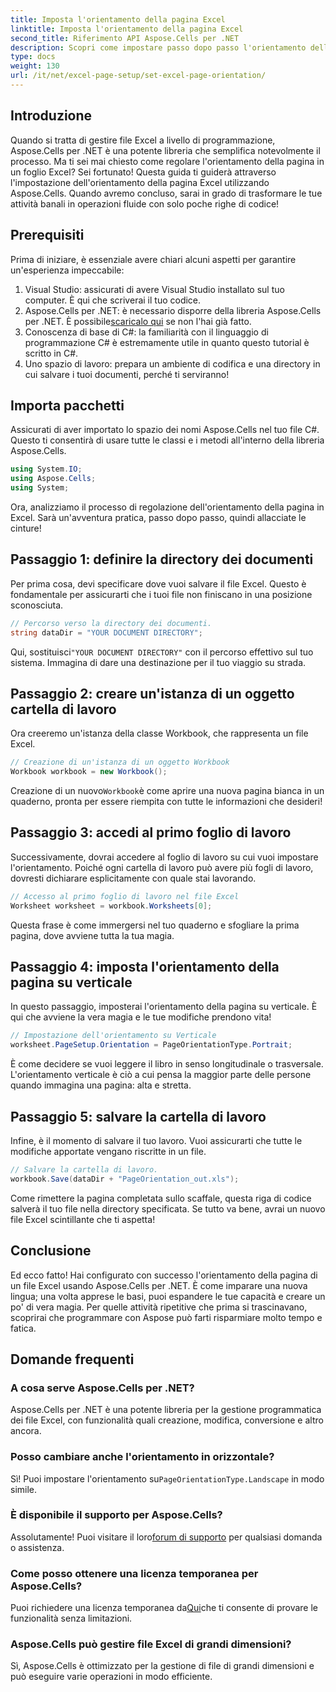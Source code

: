 ```yaml
---
title: Imposta l'orientamento della pagina Excel
linktitle: Imposta l'orientamento della pagina Excel
second_title: Riferimento API Aspose.Cells per .NET
description: Scopri come impostare passo dopo passo l'orientamento della pagina Excel utilizzando Aspose.Cells per .NET. Ottieni risultati ottimizzati.
type: docs
weight: 130
url: /it/net/excel-page-setup/set-excel-page-orientation/
---
```

## Introduzione

Quando si tratta di gestire file Excel a livello di programmazione, Aspose.Cells per .NET è una potente libreria che semplifica notevolmente il processo. Ma ti sei mai chiesto come regolare l'orientamento della pagina in un foglio Excel? Sei fortunato! Questa guida ti guiderà attraverso l'impostazione dell'orientamento della pagina Excel utilizzando Aspose.Cells. Quando avremo concluso, sarai in grado di trasformare le tue attività banali in operazioni fluide con solo poche righe di codice!

## Prerequisiti

Prima di iniziare, è essenziale avere chiari alcuni aspetti per garantire un'esperienza impeccabile:

1. Visual Studio: assicurati di avere Visual Studio installato sul tuo computer. È qui che scriverai il tuo codice.
2.  Aspose.Cells per .NET: è necessario disporre della libreria Aspose.Cells per .NET. È possibile[scaricalo qui](https://releases.aspose.com/cells/net/) se non l'hai già fatto.
3. Conoscenza di base di C#: la familiarità con il linguaggio di programmazione C# è estremamente utile in quanto questo tutorial è scritto in C#.
4. Uno spazio di lavoro: prepara un ambiente di codifica e una directory in cui salvare i tuoi documenti, perché ti serviranno!

## Importa pacchetti

Assicurati di aver importato lo spazio dei nomi Aspose.Cells nel tuo file C#. Questo ti consentirà di usare tutte le classi e i metodi all'interno della libreria Aspose.Cells.

```csharp
using System.IO;
using Aspose.Cells;
using System;
```

Ora, analizziamo il processo di regolazione dell'orientamento della pagina in Excel. Sarà un'avventura pratica, passo dopo passo, quindi allacciate le cinture!

## Passaggio 1: definire la directory dei documenti

Per prima cosa, devi specificare dove vuoi salvare il file Excel. Questo è fondamentale per assicurarti che i tuoi file non finiscano in una posizione sconosciuta.

```csharp
// Percorso verso la directory dei documenti.
string dataDir = "YOUR DOCUMENT DIRECTORY";
```

 Qui, sostituisci`"YOUR DOCUMENT DIRECTORY"` con il percorso effettivo sul tuo sistema. Immagina di dare una destinazione per il tuo viaggio su strada.

## Passaggio 2: creare un'istanza di un oggetto cartella di lavoro

Ora creeremo un'istanza della classe Workbook, che rappresenta un file Excel.

```csharp
// Creazione di un'istanza di un oggetto Workbook
Workbook workbook = new Workbook();
```

 Creazione di un nuovo`Workbook`è come aprire una nuova pagina bianca in un quaderno, pronta per essere riempita con tutte le informazioni che desideri!

## Passaggio 3: accedi al primo foglio di lavoro

Successivamente, dovrai accedere al foglio di lavoro su cui vuoi impostare l'orientamento. Poiché ogni cartella di lavoro può avere più fogli di lavoro, dovresti dichiarare esplicitamente con quale stai lavorando.

```csharp
// Accesso al primo foglio di lavoro nel file Excel
Worksheet worksheet = workbook.Worksheets[0];
```

Questa frase è come immergersi nel tuo quaderno e sfogliare la prima pagina, dove avviene tutta la tua magia.

## Passaggio 4: imposta l'orientamento della pagina su verticale

In questo passaggio, imposterai l'orientamento della pagina su verticale. È qui che avviene la vera magia e le tue modifiche prendono vita!

```csharp
// Impostazione dell'orientamento su Verticale
worksheet.PageSetup.Orientation = PageOrientationType.Portrait;
```

È come decidere se vuoi leggere il libro in senso longitudinale o trasversale. L'orientamento verticale è ciò a cui pensa la maggior parte delle persone quando immagina una pagina: alta e stretta.

## Passaggio 5: salvare la cartella di lavoro

Infine, è il momento di salvare il tuo lavoro. Vuoi assicurarti che tutte le modifiche apportate vengano riscritte in un file.

```csharp
// Salvare la cartella di lavoro.
workbook.Save(dataDir + "PageOrientation_out.xls");
```

Come rimettere la pagina completata sullo scaffale, questa riga di codice salverà il tuo file nella directory specificata. Se tutto va bene, avrai un nuovo file Excel scintillante che ti aspetta!

## Conclusione

Ed ecco fatto! Hai configurato con successo l'orientamento della pagina di un file Excel usando Aspose.Cells per .NET. È come imparare una nuova lingua; una volta apprese le basi, puoi espandere le tue capacità e creare un po' di vera magia. Per quelle attività ripetitive che prima si trascinavano, scoprirai che programmare con Aspose può farti risparmiare molto tempo e fatica.

## Domande frequenti

### A cosa serve Aspose.Cells per .NET?
Aspose.Cells per .NET è una potente libreria per la gestione programmatica dei file Excel, con funzionalità quali creazione, modifica, conversione e altro ancora.

### Posso cambiare anche l'orientamento in orizzontale?
 Sì! Puoi impostare l'orientamento su`PageOrientationType.Landscape` in modo simile.

### È disponibile il supporto per Aspose.Cells?
 Assolutamente! Puoi visitare il loro[forum di supporto](https://forum.aspose.com/c/cells/9) per qualsiasi domanda o assistenza.

### Come posso ottenere una licenza temporanea per Aspose.Cells?
 Puoi richiedere una licenza temporanea da[Qui](https://purchase.aspose.com/temporary-license/)che ti consente di provare le funzionalità senza limitazioni.

### Aspose.Cells può gestire file Excel di grandi dimensioni?
Sì, Aspose.Cells è ottimizzato per la gestione di file di grandi dimensioni e può eseguire varie operazioni in modo efficiente.